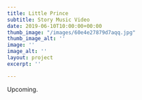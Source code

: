 ```yaml
---
title: Little Prince
subtitle: Story Music Video
date: 2019-06-10T10:00:00+00:00
thumb_image: "/images/60e4e27879d7aqq.jpg"
thumb_image_alt: ''
image: ''
image_alt: ''
layout: project
excerpt: ''

---
```

Upcoming.